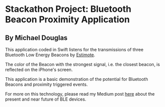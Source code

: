 # Stackathon Project: Bluetooth Beacon Proximity Application
## By Michael Douglas

This application coded in Swift listens for the transmissions of three Bluetooth Low Energy Beacons by [Estimote](https://estimote.com/products/).

The color of the Beacon with the strongest signal, i.e. the closest beacon, is reflected on the iPhone's screen.

This application is a basic demonstration of the potential for Bluetooth Beacons and proximity triggered events. 

For more on this technology, please read my Medium post [here](https://medium.com/@michaelseandouglasjr/bluetooth-beacons-and-the-future-of-connected-devices-ea811a8c16cf) about the present and near future of BLE devices.
